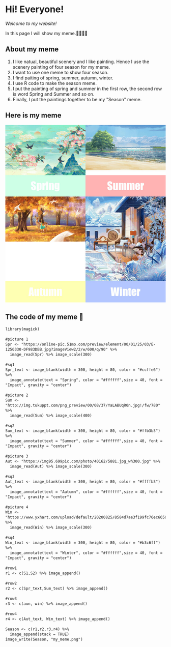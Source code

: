 # **Hi! Everyone!** 

*Welcome to my website!* 

In this page I will show my meme.🦄🌺🌸🌼

## About my meme 

1. I like natual, beautiful scenery and I like painting. Hence I use the scenery painting of four season for my meme. 
2. I want to use one meme to show four season.
3. I find paiting of spring, summer, autumn, winter. 
4. I use R code to make the season meme. 
5. I put the painting of spring and summer in the first row, the second row is word Spring and Summer and so on.
6. Finally, I put the paintings together to be my "Season" meme.


## Here is my meme 

![](my_meme.png)


## The code of my meme 🌟

```
library(magick)

#picture 1
Spr <- "https://online-pic.51mo.com/preview/element/00/01/25/03/E-1250330-DF983DBB.jpg?imageView2/2/w/600/q/90" %>%
  image_read(Spr) %>% image_scale(300)

#sq1
Spr_text <- image_blank(width = 300, height = 80, color = "#ccffe6") %>%
  image_annotate(text = "Spring", color = "#ffffff",size = 40, font = "Impact", gravity = "center")

#picture 2
Sum <- "http://img.tukuppt.com/png_preview/00/08/37/YaLABUqR0n.jpg!/fw/780" %>%
  image_read(Sum) %>% image_scale(400)

#sq2
Sum_text <- image_blank(width = 300, height = 80, color = "#ffb3b3") %>%
  image_annotate(text = "Summer", color = "#ffffff",size = 40, font = "Impact", gravity = "center")

#picture 3
Aut <- "https://img95.699pic.com/photo/40162/5881.jpg_wh300.jpg" %>%
  image_read(Aut) %>% image_scale(300)

#sq3
Aut_text <- image_blank(width = 300, height = 80, color = "#ffffb3") %>%
  image_annotate(text = "Autumn", color = "#ffffff",size = 40, font = "Impact", gravity = "center")

#picture 4
Win <- "https://www.yxhart.com/upload/default/20200825/8584d7ae3f199fc76ec66508f5f54ed3.jpg" %>%
  image_read(Win) %>% image_scale(300)

#sq4
Win_text <- image_blank(width = 300, height = 80, color = "#b3c6ff") %>%
  image_annotate(text = "Winter", color = "#ffffff",size = 40, font = "Impact", gravity = "center")

#row1
r1 <- c(S1,S2) %>% image_append()

#row2
r2 <- c(Spr_text,Sum_text) %>% image_append()

#row3
r3 <- c(aun, win) %>% image_append()

#row4
r4 <- c(Aut_text, Win_text) %>% image_append()

Season <- c(r1,r2,r3,r4) %>%
  image_append(stack = TRUE)
image_write(Season, "my_meme.png")


```

